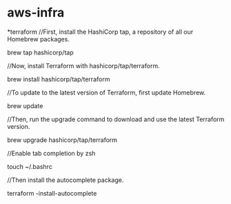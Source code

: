 # aws-infra

*terraform
//First, install the HashiCorp tap, a repository of all our Homebrew packages.

brew tap hashicorp/tap

//Now, install Terraform with hashicorp/tap/terraform.

brew install hashicorp/tap/terraform

//To update to the latest version of Terraform, first update Homebrew.

brew update

//Then, run the upgrade command to download and use the latest Terraform version.

brew upgrade hashicorp/tap/terraform

//Enable tab completion by zsh

touch ~/.bashrc

//Then install the autocomplete package.

terraform -install-autocomplete
